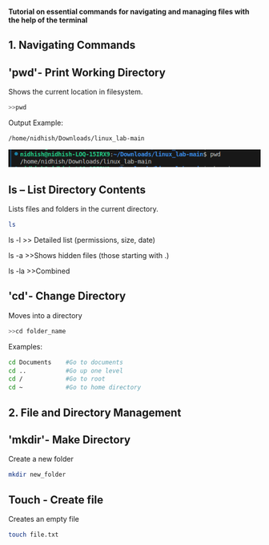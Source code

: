 **Tutorial on essential commands for navigating and managing files with the help of the terminal**

## 1. Navigating Commands
## 'pwd'- Print Working Directory
Shows the current location in filesystem.
```bash
>>pwd
```
Output Example:
```bash
/home/nidhish/Downloads/linux_lab-main
```
![images](./images/pwd.png)
## ls – List Directory Contents
Lists files and folders in the current directory.
```bash
ls
```


ls -l >> Detailed list (permissions, size, date)

ls -a >>Shows hidden files (those starting with .)

ls -la >>Combined

## 'cd'- Change Directory 
Moves into a directory 
```bash
>>cd folder_name
```
Examples:
```bash
cd Documents    #Go to documents
cd ..           #Go up one level 
cd /            #Go to root 
cd ~            #Go to home directory 
```


## 2. File and Directory Management
## 'mkdir'- Make Directory 
Create a new folder
```bash
mkdir new_folder
```


## Touch - Create file
Creates an empty file 
```bash
touch file.txt
```



